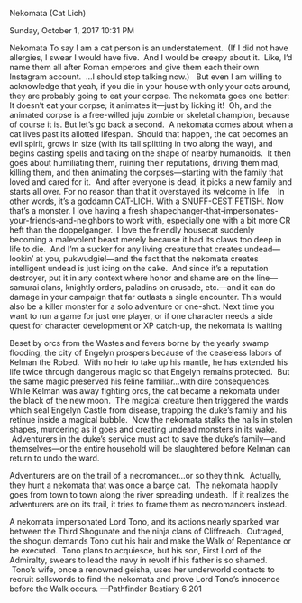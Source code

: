 Nekomata (Cat Lich)

Sunday, October 1, 2017
10:31 PM

Nekomata 
To say I am a cat person is an understatement.  (If I did not have allergies, I swear I would have five.  And I would be creepy about it.  Like, I’d name them all after Roman emperors and give them each their own Instagram account.  …I should stop talking now.)  
But even I am willing to acknowledge that yeah, if you die in your house with only your cats around, they are probably going to eat your corpse.
The nekomata goes one better: It doesn’t eat your corpse; it animates it—just by licking it!  Oh, and the animated corpse is a free-willed juju zombie or skeletal champion, because of course it is.
But let’s go back a second.  A nekomata comes about when a cat lives past its allotted lifespan.  Should that happen, the cat becomes an evil spirit, grows in size (with its tail splitting in two along the way), and begins casting spells and taking on the shape of nearby humanoids.  It then goes about humiliating them, ruining their reputations, driving them mad, killing them, and then animating the corpses—starting with the family that loved and cared for it.  And after everyone is dead, it picks a new family and starts all over. For no reason than that it overstayed its welcome in life.  
In other words, it’s a goddamn CAT-LICH. With a SNUFF-CEST FETISH.
Now that’s a monster.
I love having a fresh shapechanger-that-impersonates-your-friends-and-neighbors to work with, especially one with a bit more CR heft than the doppelganger.  I love the friendly housecat suddenly becoming a malevolent beast merely because it had its claws too deep in life to die.  And I’m a sucker for any living creature that creates undead—lookin’ at you, pukwudgie!—and the fact that the nekomata creates intelligent undead is just icing on the cake.  And since it’s a reputation destroyer, put it in any context where honor and shame are on the line—samurai clans, knightly orders, paladins on crusade, etc.—and it can do damage in your campaign that far outlasts a single encounter.
This would also be a killer monster for a solo adventure or one-shot. Next time you want to run a game for just one player, or if one character needs a side quest for character development or XP catch-up, the nekomata is waiting

Beset by orcs from the Wastes and fevers borne by the yearly swamp flooding, the city of Engelyn prospers because of the ceaseless labors of Kelman the Robed.  With no heir to take up his mantle, he has extended his life twice through dangerous magic so that Engelyn remains protected.  But the same magic preserved his feline familiar…with dire consequences. While Kelman was away fighting orcs, the cat became a nekomata under the black of the new moon.  The magical creature then triggered the wards which seal Engelyn Castle from disease, trapping the duke’s family and his retinue inside a magical bubble.  Now the nekomata stalks the halls in stolen shapes, murdering as it goes and creating undead monsters in its wake.  Adventurers in the duke’s service must act to save the duke’s family—and themselves—or the entire household will be slaughtered before Kelman can return to undo the ward.

Adventurers are on the trail of a necromancer…or so they think.  Actually, they hunt a nekomata that was once a barge cat.  The nekomata happily goes from town to town along the river spreading undeath.  If it realizes the adventurers are on its trail, it tries to frame them as necromancers instead.

A nekomata impersonated Lord Tono, and its actions nearly sparked war between the Third Shogunate and the ninja clans of Cliffreach.  Outraged, the shogun demands Tono cut his hair and make the Walk of Repentance or be executed.  Tono plans to acquiesce, but his son, First Lord of the Admiralty, swears to lead the navy in revolt if his father is so shamed.  Tono’s wife, once a renowned geisha, uses her underworld contacts to recruit sellswords to find the nekomata and prove Lord Tono’s innocence before the Walk occurs.
—Pathfinder Bestiary 6 201